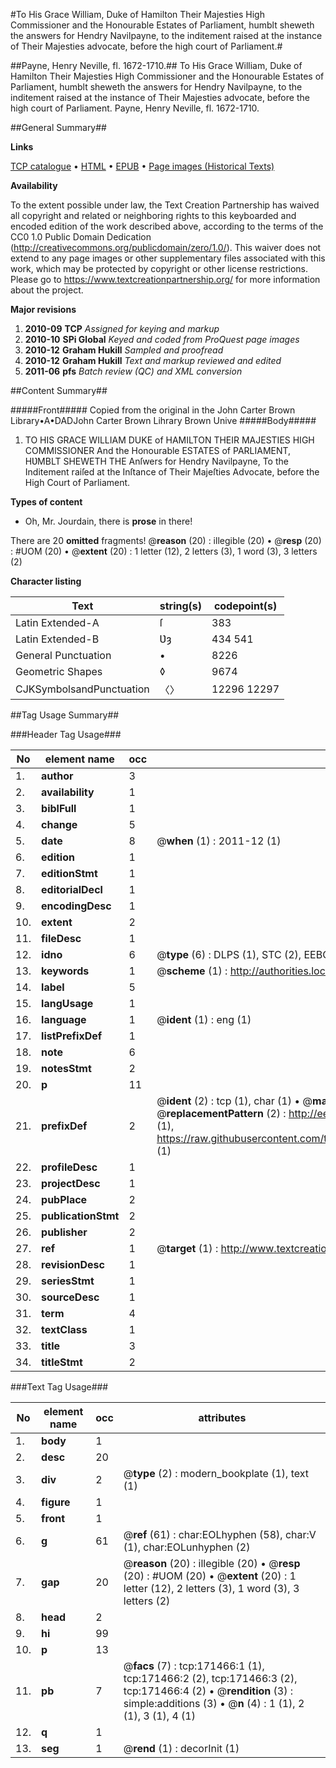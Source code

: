 #To His Grace William, Duke of Hamilton Their Majesties High Commissioner and the Honourable Estates of Parliament, humblt sheweth the answers for Hendry Navilpayne, to the inditement raised at the instance of Their Majesties advocate, before the high court of Parliament.#

##Payne, Henry Neville, fl. 1672-1710.##
To His Grace William, Duke of Hamilton Their Majesties High Commissioner and the Honourable Estates of Parliament, humblt sheweth the answers for Hendry Navilpayne, to the inditement raised at the instance of Their Majesties advocate, before the high court of Parliament.
Payne, Henry Neville, fl. 1672-1710.

##General Summary##

**Links**

[TCP catalogue](http://www.ota.ox.ac.uk/tcp/)  • 
[HTML](http://tei.it.ox.ac.uk/tcp/Texts-HTML/free/A91/A91535.html)  • 
[EPUB](http://tei.it.ox.ac.uk/tcp/Texts-EPUB/free/A91/A91535.epub) • 
[Page images (Historical Texts)](https://historicaltexts.jisc.ac.uk/eebo-45097887e)

**Availability**

To the extent possible under law, the Text Creation Partnership has waived all copyright and related or neighboring rights to this keyboarded and encoded edition of the work described above, according to the terms of the CC0 1.0 Public Domain Dedication (http://creativecommons.org/publicdomain/zero/1.0/). This waiver does not extend to any page images or other supplementary files associated with this work, which may be protected by copyright or other license restrictions. Please go to https://www.textcreationpartnership.org/ for more information about the project.

**Major revisions**

1. __2010-09__ __TCP__ *Assigned for keying and markup*
1. __2010-10__ __SPi Global__ *Keyed and coded from ProQuest page images*
1. __2010-12__ __Graham Hukill__ *Sampled and proofread*
1. __2010-12__ __Graham Hukill__ *Text and markup reviewed and edited*
1. __2011-06__ __pfs__ *Batch review (QC) and XML conversion*

##Content Summary##

#####Front#####
Copied from the original in the John Carter Brown Library•A•DADJohn Carter Brown Lihrary Brown Unive
#####Body#####

1. TO HIS GRACE WILLIAM DUKE of HAMILTON THEIR MAJESTIES HIGH COMMISSIONER And the Honourable ESTATES of PARLIAMENT, HƲMBLT SHEWETH THE Anſwers for Hendry Navilpayne, To the Inditement raiſed at the Inſtance of Their Majeſties Advocate, before the High Court of Parliament.

**Types of content**

  * Oh, Mr. Jourdain, there is **prose** in there!

There are 20 **omitted** fragments! 
 @__reason__ (20) : illegible (20)  •  @__resp__ (20) : #UOM (20)  •  @__extent__ (20) : 1 letter (12), 2 letters (3), 1 word (3), 3 letters (2)

**Character listing**


|Text|string(s)|codepoint(s)|
|---|---|---|
|Latin Extended-A|ſ|383|
|Latin Extended-B|Ʋȝ|434 541|
|General Punctuation|•|8226|
|Geometric Shapes|◊|9674|
|CJKSymbolsandPunctuation|〈〉|12296 12297|

##Tag Usage Summary##

###Header Tag Usage###

|No|element name|occ|attributes|
|---|---|---|---|
|1.|__author__|3||
|2.|__availability__|1||
|3.|__biblFull__|1||
|4.|__change__|5||
|5.|__date__|8| @__when__ (1) : 2011-12 (1)|
|6.|__edition__|1||
|7.|__editionStmt__|1||
|8.|__editorialDecl__|1||
|9.|__encodingDesc__|1||
|10.|__extent__|2||
|11.|__fileDesc__|1||
|12.|__idno__|6| @__type__ (6) : DLPS (1), STC (2), EEBO-CITATION (1), OCLC (1), VID (1)|
|13.|__keywords__|1| @__scheme__ (1) : http://authorities.loc.gov/ (1)|
|14.|__label__|5||
|15.|__langUsage__|1||
|16.|__language__|1| @__ident__ (1) : eng (1)|
|17.|__listPrefixDef__|1||
|18.|__note__|6||
|19.|__notesStmt__|2||
|20.|__p__|11||
|21.|__prefixDef__|2| @__ident__ (2) : tcp (1), char (1)  •  @__matchPattern__ (2) : ([0-9\-]+):([0-9IVX]+) (1), (.+) (1)  •  @__replacementPattern__ (2) : http://eebo.chadwyck.com/downloadtiff?vid=$1&page=$2 (1), https://raw.githubusercontent.com/textcreationpartnership/Texts/master/tcpchars.xml#$1 (1)|
|22.|__profileDesc__|1||
|23.|__projectDesc__|1||
|24.|__pubPlace__|2||
|25.|__publicationStmt__|2||
|26.|__publisher__|2||
|27.|__ref__|1| @__target__ (1) : http://www.textcreationpartnership.org/docs/. (1)|
|28.|__revisionDesc__|1||
|29.|__seriesStmt__|1||
|30.|__sourceDesc__|1||
|31.|__term__|4||
|32.|__textClass__|1||
|33.|__title__|3||
|34.|__titleStmt__|2||


###Text Tag Usage###

|No|element name|occ|attributes|
|---|---|---|---|
|1.|__body__|1||
|2.|__desc__|20||
|3.|__div__|2| @__type__ (2) : modern_bookplate (1), text (1)|
|4.|__figure__|1||
|5.|__front__|1||
|6.|__g__|61| @__ref__ (61) : char:EOLhyphen (58), char:V (1), char:EOLunhyphen (2)|
|7.|__gap__|20| @__reason__ (20) : illegible (20)  •  @__resp__ (20) : #UOM (20)  •  @__extent__ (20) : 1 letter (12), 2 letters (3), 1 word (3), 3 letters (2)|
|8.|__head__|2||
|9.|__hi__|99||
|10.|__p__|13||
|11.|__pb__|7| @__facs__ (7) : tcp:171466:1 (1), tcp:171466:2 (2), tcp:171466:3 (2), tcp:171466:4 (2)  •  @__rendition__ (3) : simple:additions (3)  •  @__n__ (4) : 1 (1), 2 (1), 3 (1), 4 (1)|
|12.|__q__|1||
|13.|__seg__|1| @__rend__ (1) : decorInit (1)|

